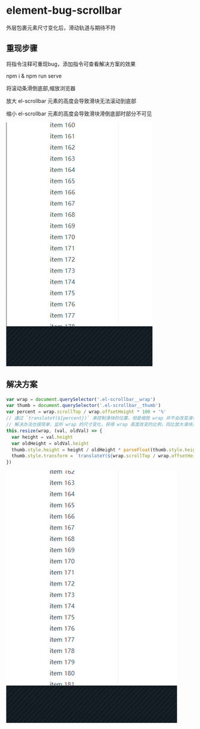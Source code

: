 # element-bug-scrollbar
外层包裹元素尺寸变化后，滑动轨道与期待不符

## 重现步骤
将指令注释可重现bug，添加指令可查看解决方案的效果

npm i & npm run serve

将滚动条滑倒底部,缩放浏览器

放大 el-scrollbar 元素的高度会导致滑块无法滚动到底部

缩小 el-scrollbar 元素的高度会导致滑块滑倒底部时部分不可见

![bug](./bug.gif)

## 解决方案
``` js
var wrap = document.querySelector('.el-scrollbar__wrap')
var thumb = document.querySelector('.el-scrollbar__thumb')
var percent = wrap.scrollTop / wrap.offsetHeight * 100 + '%'
// 通过 `translateY(${percent})` 来控制滑块的位置，但是缩放 wrap 并不会改变滑块的高度，所以才会导致该bug
// 解决办法也很简单，监听 wrap 的尺寸变化，获得 wrap 高度改变的比例，同比放大滑块高度并重新计算 transform 位置即可。横向滚动条同理
this.resize(wrap, (val, oldVal) => {
  var height = val.height
  var oldHeight = oldVal.height
  thumb.style.height = height / oldHeight * parseFloat(thumb.style.height) + '%'
  thumb.style.transform = `translateY(${wrap.scrollTop / wrap.offsetHeight * 100}%)`
})
```

![mod](./mod.gif)
